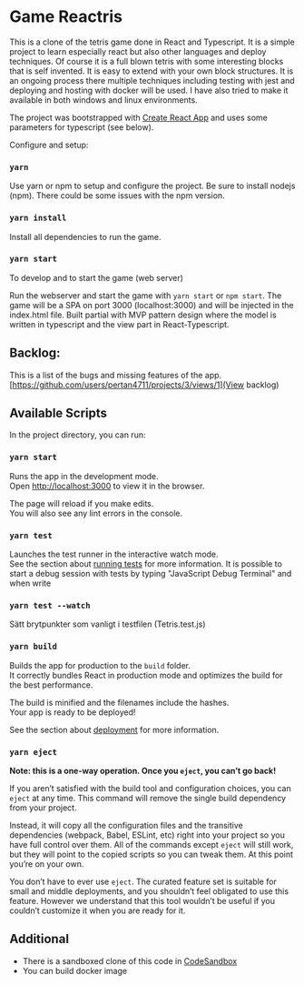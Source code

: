 # Game Reactris

This is a clone of the tetris game done in React and Typescript. It is a simple project to learn especially react but also other
languages and deploy techniques. Of course it is a full blown tetris with some interesting blocks that is self invented. It is easy
to extend with your own block structures.
It is an ongoing process there multiple techniques including testing with jest and deploying and hosting with docker
will be used. I have also tried to make it available in both windows and linux environments.

The project was bootstrapped with [Create React App](https://github.com/facebook/create-react-app) and uses some parameters for
typescript (see below).

Configure and setup:

### `yarn`

Use yarn or npm to setup and configure the project. Be sure to install nodejs (npm). There could be some issues with the npm version.

### `yarn install`

Install all dependencies to run the game.

### `yarn start`

To develop and to start the game (web server)

Run the webserver and start the game with `yarn start` or `npm start`.
The game will be a SPA on port 3000 (localhost:3000) and will be injected in the index.html file.
Built partial with MVP pattern design where the model is written in typescript and the view part in React-Typescript.

## Backlog:

This is a list of the bugs and missing features of the app.
[https://github.com/users/pertan4711/projects/3/views/1](View backlog)

## Available Scripts

In the project directory, you can run:

### `yarn start`

Runs the app in the development mode.\
Open [http://localhost:3000](http://localhost:3000) to view it in the browser.

The page will reload if you make edits.\
You will also see any lint errors in the console.

### `yarn test`

Launches the test runner in the interactive watch mode.\
See the section about [running tests](https://facebook.github.io/create-react-app/docs/running-tests) for more information.
It is possible to start a debug session with tests by typing "JavaScript Debug Terminal" and when write

### `yarn test --watch`

Sätt brytpunkter som vanligt i testfilen (Tetris.test.js)

### `yarn build`

Builds the app for production to the `build` folder.\
It correctly bundles React in production mode and optimizes the build for the best performance.

The build is minified and the filenames include the hashes.\
Your app is ready to be deployed!

See the section about [deployment](https://facebook.github.io/create-react-app/docs/deployment) for more information.

### `yarn eject`

**Note: this is a one-way operation. Once you `eject`, you can’t go back!**

If you aren’t satisfied with the build tool and configuration choices, you can `eject` at any time. This command will remove the single build dependency from your project.

Instead, it will copy all the configuration files and the transitive dependencies (webpack, Babel, ESLint, etc) right into your project so you have full control over them. All of the commands except `eject` will still work, but they will point to the copied scripts so you can tweak them. At this point you’re on your own.

You don’t have to ever use `eject`. The curated feature set is suitable for small and middle deployments, and you shouldn’t feel obligated to use this feature. However we understand that this tool wouldn’t be useful if you couldn’t customize it when you are ready for it.

## Additional

- There is a sandboxed clone of this code in [CodeSandbox](https://codesandbox.io/s/reactris-ng769y?file=/src/index.tsx)
- You can build docker image
